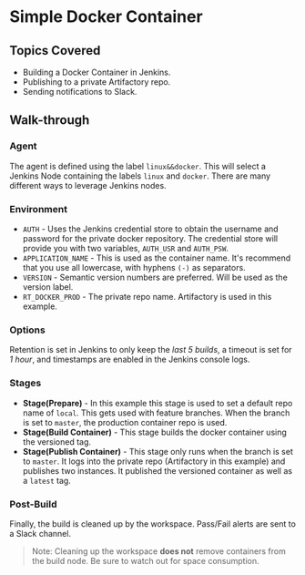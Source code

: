 # Simple Docker Container

## Topics Covered

- Building a Docker Container in Jenkins.
- Publishing to a private Artifactory repo.
- Sending notifications to Slack.

## Walk-through

### Agent

The agent is defined using the label `linux&&docker`. This will select a Jenkins Node containing the labels `linux` and `docker`. There are many different ways to leverage Jenkins nodes.

### Environment

- `AUTH` - Uses the Jenkins credential store to obtain the username and password for the private docker repository. The credential store will provide you with two variables, `AUTH_USR` and `AUTH_PSW`.
- `APPLICATION_NAME` - This is used as the container name. It's recommend that you use all lowercase, with hyphens `(-)` as separators.
- `VERSION` - Semantic version numbers are preferred. Will be used as the version label.
- `RT_DOCKER_PROD` - The private repo name. Artifactory is used in this example.

### Options

Retention is set in Jenkins to only keep the _last 5 builds_, a timeout is set for _1 hour_, and timestamps are enabled in the Jenkins console logs.

### Stages

- **Stage(Prepare)** - In this example this stage is used to set a default repo name of `local`. This gets used with feature branches. When the branch is set to `master`, the production container repo is used.
- **Stage(Build Container)** - This stage builds the docker container using the versioned tag.
- **Stage(Publish Container)** - This stage only runs when the branch is set to `master`. It logs into the private repo (Artifactory in this example) and publishes two instances. It published the versioned container as well as a `latest` tag.

### Post-Build

Finally, the build is cleaned up by the workspace. Pass/Fail alerts are sent to a Slack channel.

> Note: Cleaning up the workspace **does not** remove containers from the build node. Be sure to watch out for space consumption.
